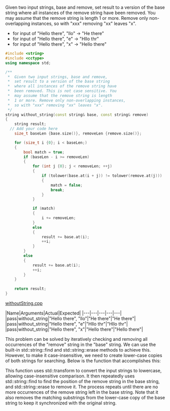 Given two input strings, base and remove, set result to a version of the base string where all instances of the remove string have been removed. You may assume that the remove string is length 1 or more. Remove only non-overlapping instances, so with "xxx" removing "xx" leaves "x".

* for input of "Hello there", "llo" → "He there"
* for input of "Hello there", "e" → "Hllo thr"
* for input of "Hello there", "x" → "Hello there"

```cpp
#include <string>
#include <cctype>
using namespace std;

/**
 *  Given two input strings, base and remove, 
 *  set result to a version of the base string 
 *  where all instances of the remove string have 
 *  been removed. This is not case sensitive. You 
 *  may assume that the remove string is length 
 *  1 or more. Remove only non-overlapping instances, 
 *  so with "xxx" removing "xx" leaves "x". 
 */
string without_string(const string& base, const string& remove)
{
    string result;
  // Add your code here
    size_t baseLen {base.size()}, removeLen {remove.size()};

    for (size_t i {0}; i < baseLen;)
    {
        bool match = true;
        if (baseLen - i >= removeLen)
        {
            for (int j {0}; j < removeLen; ++j)
            {
                if (tolower(base.at(i + j)) != tolower(remove.at(j)))
                {
                    match = false;
                    break;
                }
            }

            if (match)
            {
                i += removeLen;
            }
            else
            {
                result += base.at(i);
                ++i;
            }
        }
        else
        {
            result += base.at(i);
            ++i;
        }
    }
    
    return result;
}
```

[withoutString.cpp](https://codecheck.io/files/230210240278eo7mvnj4e5ddtps56xaqifp)

|Name|Arguments|Actual|Expected|
|---|---|---|---|---|
|pass|without_string|"Hello there", "llo"|"He there"|"He there"|
|pass|without_string|"Hello there", "e"|"Hllo thr"|"Hllo thr"|
|pass|without_string|"Hello there", "x"|"Hello there"|"Hello there"|

This problem can be solved by iteratively checking and removing all occurrences of the "remove" string in the "base" string. We can use the built-in std::string::find and std::string::erase methods to achieve this. However, to make it case-insensitive, we need to create lower-case copies of both strings for searching. Below is the function that accomplishes this:

This function uses std::transform to convert the input strings to lowercase, allowing case-insensitive comparison. It then repeatedly uses std::string::find to find the position of the remove string in the base string, and std::string::erase to remove it. The process repeats until there are no more occurrences of the remove string left in the base string. Note that it also removes the matching substrings from the lower-case copy of the base string to keep it synchronized with the original string.